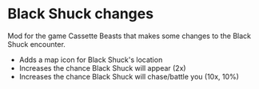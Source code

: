 # Black Shuck changes
Mod for the game Cassette Beasts that makes some changes to the Black Shuck encounter.

* Adds a map icon for Black Shuck's location
* Increases the chance Black Shuck will appear (2x)
* Increases the chance Black Shuck will chase/battle you (10x, 10%)